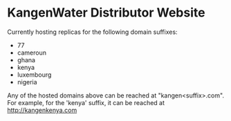 # KangenWater Distributor Website

Currently hosting replicas for the following domain suffixes:
- 77
- cameroun
- ghana
- kenya
- luxembourg
- nigeria

Any of the hosted domains above can be reached at "kangen\<suffix\>.com".  
For example, for the 'kenya' suffix, it can be reached at http://kangenkenya.com
